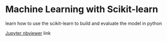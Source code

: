 # Machine Learning with Scikit-learn
learn how to use the scikit-learn to build and evaluate the model in python

[Jupyter nbviewer](http://nbviewer.jupyter.org/github/sahil210695/machine-learning-with-scikit-learn/blob/master/ml_with_scikit_learn.ipynb) link
